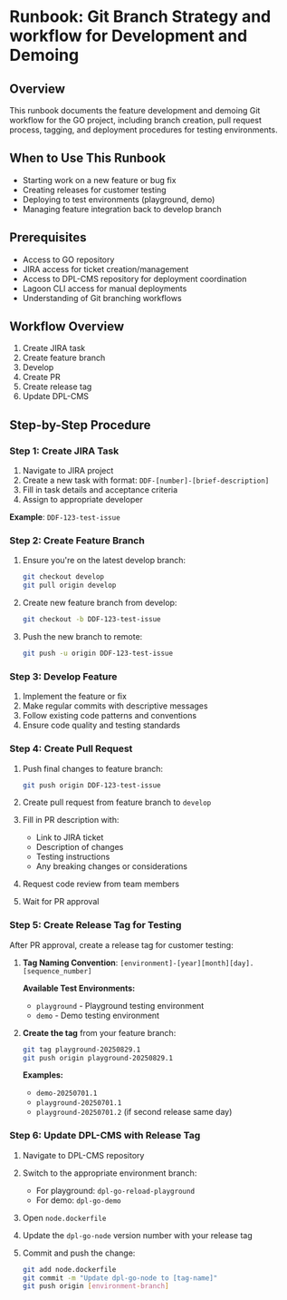 # Runbook: Git Branch Strategy and workflow for Development and Demoing

## Overview

This runbook documents the feature development and demoing Git workflow for
the GO project, including branch creation, pull request process, tagging,
and deployment procedures for testing environments.

## When to Use This Runbook

- Starting work on a new feature or bug fix
- Creating releases for customer testing
- Deploying to test environments (playground, demo)
- Managing feature integration back to develop branch

## Prerequisites

- Access to GO repository
- JIRA access for ticket creation/management
- Access to DPL-CMS repository for deployment coordination
- Lagoon CLI access for manual deployments
- Understanding of Git branching workflows

## Workflow Overview

1. Create JIRA task
2. Create feature branch
3. Develop
4. Create PR
5. Create release tag
6. Update DPL-CMS

## Step-by-Step Procedure

### Step 1: Create JIRA Task

1. Navigate to JIRA project
2. Create a new task with format: `DDF-[number]-[brief-description]`
3. Fill in task details and acceptance criteria
4. Assign to appropriate developer

**Example**: `DDF-123-test-issue`

### Step 2: Create Feature Branch

1. Ensure you're on the latest develop branch:

   ```bash
   git checkout develop
   git pull origin develop
   ```

2. Create new feature branch from develop:

   ```bash
   git checkout -b DDF-123-test-issue
   ```

3. Push the new branch to remote:

   ```bash
   git push -u origin DDF-123-test-issue
   ```

### Step 3: Develop Feature

1. Implement the feature or fix
2. Make regular commits with descriptive messages
3. Follow existing code patterns and conventions
4. Ensure code quality and testing standards

### Step 4: Create Pull Request

1. Push final changes to feature branch:

   ```bash
   git push origin DDF-123-test-issue
   ```

2. Create pull request from feature branch to `develop`
3. Fill in PR description with:
   - Link to JIRA ticket
   - Description of changes
   - Testing instructions
   - Any breaking changes or considerations

4. Request code review from team members
5. Wait for PR approval

### Step 5: Create Release Tag for Testing

After PR approval, create a release tag for customer testing:

1. **Tag Naming Convention**: `[environment]-[year][month][day].[sequence_number]`

   **Available Test Environments:**
   - `playground` - Playground testing environment
   - `demo` - Demo testing environment

2. **Create the tag** from your feature branch:

   ```bash
   git tag playground-20250829.1
   git push origin playground-20250829.1
   ```

   **Examples:**
   - `demo-20250701.1`
   - `playground-20250701.1`
   - `playground-20250701.2` (if second release same day)

### Step 6: Update DPL-CMS with Release Tag

1. Navigate to DPL-CMS repository
2. Switch to the appropriate environment branch:
   - For playground: `dpl-go-reload-playground`
   - For demo: `dpl-go-demo`

3. Open `node.dockerfile`
4. Update the `dpl-go-node` version number with your release tag
5. Commit and push the change:

   ```bash
   git add node.dockerfile
   git commit -m "Update dpl-go-node to [tag-name]"
   git push origin [environment-branch]
   ```
